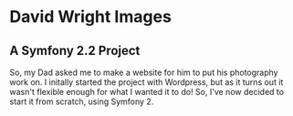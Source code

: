 # David Wright Images
## A Symfony 2.2 Project

So, my Dad asked me to make a website for him to put his photography work on. I initally started the project with Wordpress, but as it turns out it wasn't flexible enough for what I wanted it to do! So, I've now decided to start it from scratch, using Symfony 2.
